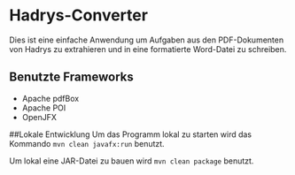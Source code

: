 # Hadrys-Converter

Dies ist eine  einfache Anwendung um Aufgaben aus den PDF-Dokumenten von Hadrys zu extrahieren und in eine formatierte
Word-Datei zu schreiben.
 
## Benutzte Frameworks
* Apache pdfBox
* Apache POI
* OpenJFX

##Lokale Entwicklung
Um das Programm lokal zu starten wird das Kommando `mvn clean javafx:run` benutzt.

Um lokal eine JAR-Datei zu bauen wird `mvn clean package` benutzt.
